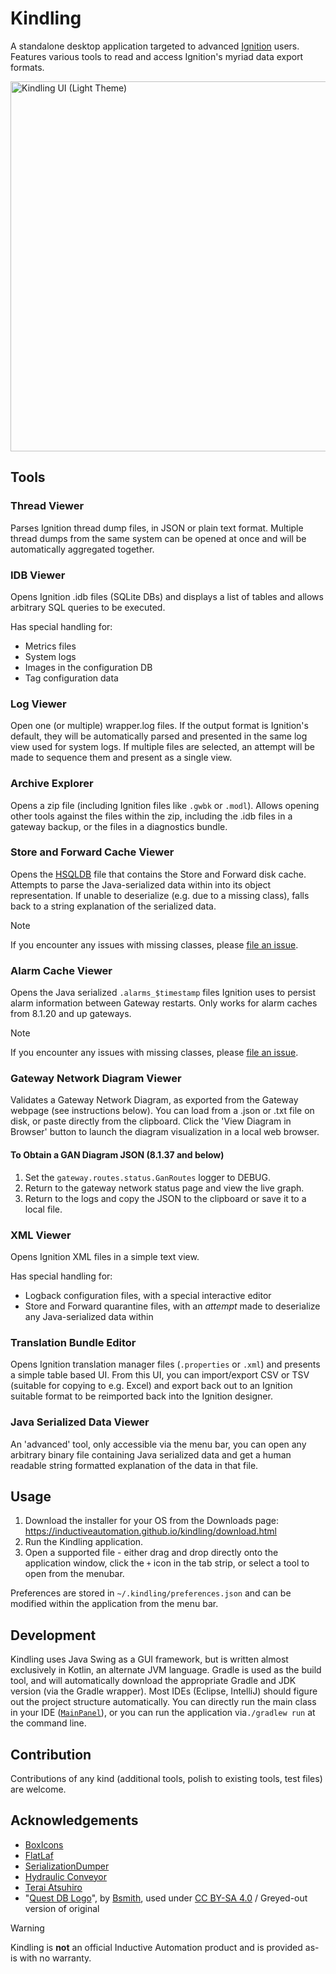 # Kindling

A standalone desktop application targeted to advanced [Ignition](https://inductiveautomation.com/) users.
Features various tools to read and access Ignition's myriad data export formats.

<picture>
   <source media="(prefers-color-scheme: dark)" srcset="https://github.com/user-attachments/assets/e1e54b7d-c535-4023-9fac-4796885262e9">
   <source media="(prefers-color-scheme: light)" srcset="https://github.com/user-attachments/assets/ae3c591a-b06e-4c5d-a121-f23f92aa6870">
   <img width="800" height="592" alt="Kindling UI (Light Theme)" src="https://github.com/user-attachments/assets/ae3c591a-b06e-4c5d-a121-f23f92aa6870" />
</picture>

## Tools

### Thread Viewer

Parses Ignition thread dump files, in JSON or plain text format. Multiple thread dumps from the same system can be
opened at once and will be automatically aggregated together.

### IDB Viewer

Opens Ignition .idb files (SQLite DBs) and displays a list of tables and allows arbitrary SQL queries to be executed.

Has special handling for:

- Metrics files
- System logs
- Images in the configuration DB
- Tag configuration data

### Log Viewer

Open one (or multiple) wrapper.log files. If the output format is Ignition's default, they will be automatically parsed
and presented in the same log view used for system logs. If multiple files are selected, an attempt will be made to
sequence them and present as a single view.

### Archive Explorer

Opens a zip file (including Ignition files like `.gwbk` or `.modl`). Allows opening other tools against the files within
the zip, including the .idb files in a gateway backup, or the files in a diagnostics bundle.

### Store and Forward Cache Viewer

Opens the [HSQLDB](http://hsqldb.org/) file that contains the Store and Forward disk cache. Attempts to parse the
Java-serialized data within into its object representation. If unable to deserialize (e.g. due to a missing class),
falls back to a string explanation of the serialized data.

> [!NOTE]
> If you encounter any issues with missing classes, please [file an issue](https://github.com/inductiveautomation/kindling/issues/new/choose).

### Alarm Cache Viewer

Opens the Java serialized `.alarms_$timestamp` files Ignition uses to persist alarm information between Gateway
restarts.
Only works for alarm caches from 8.1.20 and up gateways.

> [!NOTE]
> If you encounter any issues with missing classes, please [file an issue](https://github.com/inductiveautomation/kindling/issues/new/choose).

### Gateway Network Diagram Viewer

Validates a Gateway Network Diagram, as exported from the Gateway webpage (see instructions below). You can load from a
.json or .txt file on disk, or paste directly from the clipboard. Click the 'View Diagram in Browser' button to launch
the diagram visualization in a local web browser.

#### To Obtain a GAN Diagram JSON (8.1.37 and below)

1. Set the `gateway.routes.status.GanRoutes` logger to DEBUG.
2. Return to the gateway network status page and view the live graph.
3. Return to the logs and copy the JSON to the clipboard or save it to a local file.

### XML Viewer

Opens Ignition XML files in a simple text view.

Has special handling for:

- Logback configuration files, with a special interactive editor
- Store and Forward quarantine files, with an _attempt_ made to deserialize any Java-serialized data within

### Translation Bundle Editor

Opens Ignition translation manager files (`.properties` or `.xml`) and presents a simple table based UI.
From this UI, you can import/export CSV or TSV (suitable for copying to e.g. Excel) and export back out to an Ignition
suitable format to be reimported back into the Ignition designer.

### Java Serialized Data Viewer

An 'advanced' tool, only accessible via the menu bar, you can open any arbitrary binary file containing Java serialized 
data and get a human readable string formatted explanation of the data in that file.

## Usage

1. Download the installer for your OS from the Downloads
   page: https://inductiveautomation.github.io/kindling/download.html
2. Run the Kindling application.
3. Open a supported file - either drag and drop directly onto the application window, click the `+` icon in the tab
   strip, or select a tool to open from the menubar.

Preferences are stored in `~/.kindling/preferences.json` and can be modified within the application from the menu bar.

## Development

Kindling uses Java Swing as a GUI framework, but is written almost exclusively in Kotlin, an alternate JVM language.
Gradle is used as the build tool, and will automatically download the appropriate Gradle and JDK version (via the
Gradle wrapper). Most IDEs (Eclipse, IntelliJ) should figure out the project structure automatically. You can directly
run the main class in your IDE ([`MainPanel`](src/main/kotlin/io/github/inductiveautomation/kindling/MainPanel.kt)), or
you can run the application via`./gradlew run` at the command line.

## Contribution

Contributions of any kind (additional tools, polish to existing tools, test files) are welcome.

## Acknowledgements

- [BoxIcons](https://github.com/atisawd/boxicons)
- [FlatLaf](https://github.com/JFormDesigner/FlatLaf)
- [SerializationDumper](https://github.com/NickstaDB/SerializationDumper)
- [Hydraulic Conveyor](https://www.hydraulic.software/)
- [Terai Atsuhiro](https://java-swing-tips.blogspot.com/)
- "[Quest DB Logo](https://en.wikipedia.org/wiki/File:Questdb-logo.svg)", by [Bsmith](https://bsky.app/profile/bsmth.de), used under [CC BY-SA 4.0](https://creativecommons.org/licenses/by-sa/4.0/deed.en) / Greyed-out version of original

> [!WARNING]
> Kindling is **not** an official Inductive Automation product and is provided as-is with no warranty. 
